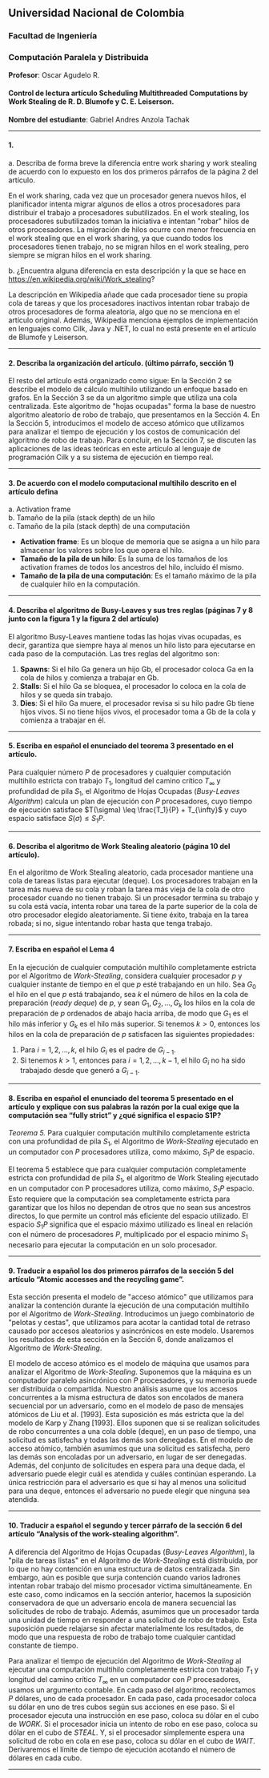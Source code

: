 ## Universidad Nacional de Colombia  
### Facultad de Ingeniería  
### Computación Paralela y Distribuida  
**Profesor**: Oscar Agudelo R.  

#### Control de lectura artículo Scheduling Multithreaded Computations by Work Stealing de R. D. Blumofe y C. E. Leiserson.  

**Nombre del estudiante**: Gabriel Andres Anzola Tachak

---

#### 1.  
a. Describa de forma breve la diferencia entre work sharing y work stealing de acuerdo con lo expuesto en los dos primeros párrafos de la página 2 del artículo.  

En el work sharing, cada vez que un procesador genera nuevos hilos, el planificador intenta migrar algunos de ellos a otros procesadores para distribuir el trabajo a procesadores subutilizados. En el work stealing, los procesadores subutilizados toman la iniciativa e intentan "robar" hilos de otros procesadores. La migración de hilos ocurre con menor frecuencia en el work stealing que en el work sharing, ya que cuando todos los procesadores tienen trabajo, no se migran hilos en el work stealing, pero siempre se migran hilos en el work sharing.  

b. ¿Encuentra alguna diferencia en esta descripción y la que se hace en https://en.wikipedia.org/wiki/Work_stealing?  

La descripción en Wikipedia añade que cada procesador tiene su propia cola de tareas y que los procesadores inactivos intentan robar trabajo de otros procesadores de forma aleatoria, algo que no se menciona en el artículo original. Además, Wikipedia menciona ejemplos de implementación en lenguajes como Cilk, Java y .NET, lo cual no está presente en el artículo de Blumofe y Leiserson.

---

#### 2. Describa la organización del artículo. (último párrafo, sección 1)  

El resto del artículo está organizado como sigue: En la Sección 2 se describe el modelo de cálculo multihilo utilizando un enfoque basado en grafos. En la Sección 3 se da un algoritmo simple que utiliza una cola centralizada. Este algoritmo de "hojas ocupadas" forma la base de nuestro algoritmo aleatorio de robo de trabajo, que presentamos en la Sección 4. En la Sección 5, introducimos el modelo de acceso atómico que utilizamos para analizar el tiempo de ejecución y los costos de comunicación del algoritmo de robo de trabajo. Para concluir, en la Sección 7, se discuten las aplicaciones de las ideas teóricas en este artículo al lenguaje de programación Cilk y a su sistema de ejecución en tiempo real.  

---

#### 3. De acuerdo con el modelo computacional multihilo descrito en el artículo defina  
a. Activation frame  
b. Tamaño de la pila (stack depth) de un hilo  
c. Tamaño de la pila (stack depth) de una computación  

- **Activation frame**: Es un bloque de memoria que se asigna a un hilo para almacenar los valores sobre los que opera el hilo.  
- **Tamaño de la pila de un hilo**: Es la suma de los tamaños de los activation frames de todos los ancestros del hilo, incluido él mismo.  
- **Tamaño de la pila de una computación**: Es el tamaño máximo de la pila de cualquier hilo en la computación.  

---

#### 4. Describa el algoritmo de Busy-Leaves y sus tres reglas (páginas 7 y 8 junto con la figura 1 y la figura 2 del artículo)  

El algoritmo Busy-Leaves mantiene todas las hojas vivas ocupadas, es decir, garantiza que siempre haya al menos un hilo listo para ejecutarse en cada paso de la computación. Las tres reglas del algoritmo son:  
1. **Spawns**: Si el hilo Ga genera un hijo Gb, el procesador coloca Ga en la cola de hilos y comienza a trabajar en Gb.  
2. **Stalls**: Si el hilo Ga se bloquea, el procesador lo coloca en la cola de hilos y se queda sin trabajo.  
3. **Dies**: Si el hilo Ga muere, el procesador revisa si su hilo padre Gb tiene hijos vivos. Si no tiene hijos vivos, el procesador toma a Gb de la cola y comienza a trabajar en él.  

---

#### 5. Escriba en español el enunciado del teorema 3 presentado en el artículo.  

Para cualquier número $P$ de procesadores y cualquier computación multihilo estricta con trabajo $T_1$, longitud del camino crítico $T_{\infty}$ y profundidad de pila $S_1$, el Algoritmo de Hojas Ocupadas (*Busy-Leaves Algorithm*) calcula un plan de ejecución con $P$ procesadores, cuyo tiempo de ejecución satisface $T(\sigma) \leq \frac{T_1}{P} + T_{\infty}$ y cuyo espacio satisface $S(\sigma) \leq S_1P$.

---

#### 6. Describa el algoritmo de Work Stealing aleatorio (página 10 del artículo).  

En el algoritmo de Work Stealing aleatorio, cada procesador mantiene una cola de tareas listas para ejecutar (deque). Los procesadores trabajan en la tarea más nueva de su cola y roban la tarea más vieja de la cola de otro procesador cuando no tienen trabajo. Si un procesador termina su trabajo y su cola está vacía, intenta robar una tarea de la parte superior de la cola de otro procesador elegido aleatoriamente. Si tiene éxito, trabaja en la tarea robada; si no, sigue intentando robar hasta que tenga trabajo.  

---

#### 7. Escriba en español el Lema 4  

En la ejecución de cualquier computación multihilo completamente estricta por el Algoritmo de *Work-Stealing*, considera cualquier procesador $p$ y cualquier instante de tiempo en el que $p$ esté trabajando en un hilo. Sea $G_0$ el hilo en el que $p$ está trabajando, sea $k$ el número de hilos en la cola de preparación (*ready deque*) de $p$, y sean $G_1, G_2, \dots, G_k$ los hilos en la cola de preparación de $p$ ordenados de abajo hacia arriba, de modo que $G_1$ es el hilo más inferior y $G_k$ es el hilo más superior. Si tenemos $k > 0$, entonces los hilos en la cola de preparación de $p$ satisfacen las siguientes propiedades:

1. Para $i = 1, 2, \dots, k$, el hilo $G_i$ es el padre de $G_{i-1}$.
2. Si tenemos $k > 1$, entonces para $i = 1, 2, \dots, k - 1$, el hilo $G_i$ no ha sido trabajado desde que generó a $G_{i-1}$.
 

---

#### 8. Escriba en español el enunciado del teorema 5 presentado en el artículo y explique con sus palabras la razón por la cual exige que la computación sea “fully strict” y ¿qué significa el espacio S1P?  

*Teorema 5.* Para cualquier computación multihilo completamente estricta con una profundidad de pila $S_1$, el Algoritmo de *Work-Stealing* ejecutado en un computador con $P$ procesadores utiliza, como máximo, $S_1P$ de espacio.

El teorema 5 establece que para cualquier computación completamente estricta con profundidad de pila $S_1$, el algoritmo de Work Stealing ejecutado en un computador con P procesadores utiliza, como máximo, $S_1P$ espacio. Esto requiere que la computación sea completamente estricta para garantizar que los hilos no dependan de otros que no sean sus ancestros directos, lo que permite un control más eficiente del espacio utilizado. El espacio $S_1P$ significa que el espacio máximo utilizado es lineal en relación con el número de procesadores $P$, multiplicado por el espacio mínimo $S_1$ necesario para ejecutar la computación en un solo procesador.  

---

#### 9. Traducir a español los dos primeros párrafos de la sección 5 del artículo “Atomic accesses and the recycling game”.  

Esta sección presenta el modelo de "acceso atómico" que utilizamos para analizar la contención durante la ejecución de una computación multihilo por el Algoritmo de *Work-Stealing*. Introducimos un juego combinatorio de "pelotas y cestas", que utilizamos para acotar la cantidad total de retraso causado por accesos aleatorios y asincrónicos en este modelo. Usaremos los resultados de esta sección en la Sección 6, donde analizamos el Algoritmo de *Work-Stealing*.

El modelo de acceso atómico es el modelo de máquina que usamos para analizar el Algoritmo de *Work-Stealing*. Suponemos que la máquina es un computador paralelo asincrónico con $P$ procesadores, y su memoria puede ser distribuida o compartida. Nuestro análisis asume que los accesos concurrentes a la misma estructura de datos son encolados de manera secuencial por un adversario, como en el modelo de paso de mensajes atómicos de Liu et al. [1993]. Esta suposición es más estricta que la del modelo de Karp y Zhang [1993]. Ellos suponen que si se realizan solicitudes de robo concurrentes a una cola doble (deque), en un paso de tiempo, una solicitud es satisfecha y todas las demás son denegadas. En el modelo de acceso atómico, también asumimos que una solicitud es satisfecha, pero las demás son encoladas por un adversario, en lugar de ser denegadas. Además, del conjunto de solicitudes en espera para una deque dada, el adversario puede elegir cuál es atendida y cuáles continúan esperando. La única restricción para el adversario es que si hay al menos una solicitud para una deque, entonces el adversario no puede elegir que ninguna sea atendida.


---

#### 10. Traducir a español el segundo y tercer párrafo de la sección 6 del artículo “Analysis of the work-stealing algorithm”.  

A diferencia del Algoritmo de Hojas Ocupadas (*Busy-Leaves Algorithm*), la "pila de tareas listas" en el Algoritmo de *Work-Stealing* está distribuida, por lo que no hay contención en una estructura de datos centralizada. Sin embargo, aún es posible que surja contención cuando varios ladrones intentan robar trabajo del mismo procesador víctima simultáneamente. En este caso, como indicamos en la sección anterior, hacemos la suposición conservadora de que un adversario encola de manera secuencial las solicitudes de robo de trabajo. Además, asumimos que un procesador tarda una unidad de tiempo en responder a una solicitud de robo de trabajo. Esta suposición puede relajarse sin afectar materialmente los resultados, de modo que una respuesta de robo de trabajo tome cualquier cantidad constante de tiempo.

Para analizar el tiempo de ejecución del Algoritmo de *Work-Stealing* al ejecutar una computación multihilo completamente estricta con trabajo $T_1$ y longitud del camino crítico $T_{\infty}$ en un computador con $P$ procesadores, usamos un argumento contable. En cada paso del algoritmo, recolectamos $P$ dólares, uno de cada procesador. En cada paso, cada procesador coloca su dólar en uno de tres cubos según sus acciones en ese paso. Si el procesador ejecuta una instrucción en ese paso, coloca su dólar en el cubo de *WORK*. Si el procesador inicia un intento de robo en ese paso, coloca su dólar en el cubo de *STEAL*. Y, si el procesador simplemente espera una solicitud de robo en cola en ese paso, coloca su dólar en el cubo de *WAIT*. Derivaremos el límite de tiempo de ejecución acotando el número de dólares en cada cubo.

---

